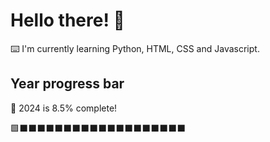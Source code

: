 # Hello there! 👋

⌨️ I'm currently learning Python, HTML, CSS and Javascript.

## Year progress bar

📅 2024 is 8.5% complete!

🟩⬛⬛⬛⬛⬛⬛⬛⬛⬛⬛⬛⬛⬛⬛⬛⬛⬛⬛⬛